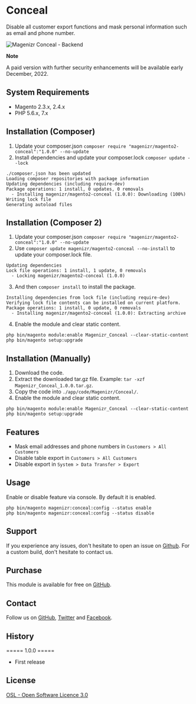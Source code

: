 # Conceal

Disable all customer export functions and mask personal information such as email and phone number.

![Magenizr Conceal - Backend](https://images2.imgbox.com/23/3e/OOXy6Aa5_o.png)

**Note**

A paid version with further security enhancements will be available early December, 2022.

## System Requirements

- Magento 2.3.x, 2.4.x
- PHP 5.6.x, 7.x

## Installation (Composer)

1. Update your composer.json `composer require "magenizr/magento2-conceal":"1.0.0" --no-update`
2. Install dependencies and update your composer.lock `composer update --lock`

```
./composer.json has been updated
Loading composer repositories with package information
Updating dependencies (including require-dev)              
Package operations: 1 install, 0 updates, 0 removals
  - Installing magenizr/magento2-conceal (1.0.0): Downloading (100%)         
Writing lock file
Generating autoload files
```

## Installation (Composer 2)

1. Update your composer.json `composer require "magenizr/magento2-conceal":"1.0.0" --no-update`
2. Use `composer update magenizr/magento2-conceal --no-install` to update your composer.lock file.

```
Updating dependencies
Lock file operations: 1 install, 1 update, 0 removals
  - Locking magenizr/magento2-conceal (1.0.0)
```

3. And then `composer install` to install the package.

```
Installing dependencies from lock file (including require-dev)
Verifying lock file contents can be installed on current platform.
Package operations: 1 install, 0 update, 0 removals
  - Installing magenizr/magento2-conceal (1.0.0): Extracting archive
```

4. Enable the module and clear static content.

```
php bin/magento module:enable Magenizr_Conceal --clear-static-content
php bin/magento setup:upgrade
```

## Installation (Manually)

1. Download the code.
2. Extract the downloaded tar.gz file. Example: `tar -xzf Magenizr_Conceal_1.0.0.tar.gz`.
3. Copy the code into `./app/code/Magenizr/Conceal/`.
4. Enable the module and clear static content.

```
php bin/magento module:enable Magenizr_Conceal --clear-static-content
php bin/magento setup:upgrade
```

## Features

* Mask email addresses and phone numbers in `Customers > All Customers`
* Disable table export in `Customers > All Customers`
* Disable export in `System > Data Transfer > Export`

## Usage

Enable or disable feature via console. By default it is enabled.

```
php bin/magento magenizr:conceal:config --status enable
php bin/magento magenizr:conceal:config --status disable
```

## Support

If you experience any issues, don't hesitate to open an issue
on [Github](https://github.com/magenizr/Magenizr_Conceal/issues). For a custom build, don't hesitate to contact us.

## Purchase

This module is available for free on [GitHub](https://github.com/magenizr).

## Contact

Follow us on [GitHub](https://github.com/magenizr), [Twitter](https://twitter.com/magenizr)
and [Facebook](https://www.facebook.com/magenizr).

## History
===== 1.0.0 =====
* First release

## License

[OSL - Open Software Licence 3.0](https://opensource.org/licenses/osl-3.0.php)

